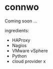 # connwo

Coming soon ...

ingredients:

 - HAProxy
 - Nagios
 - VMware vSphere
 - Python
 - cloud provider x
